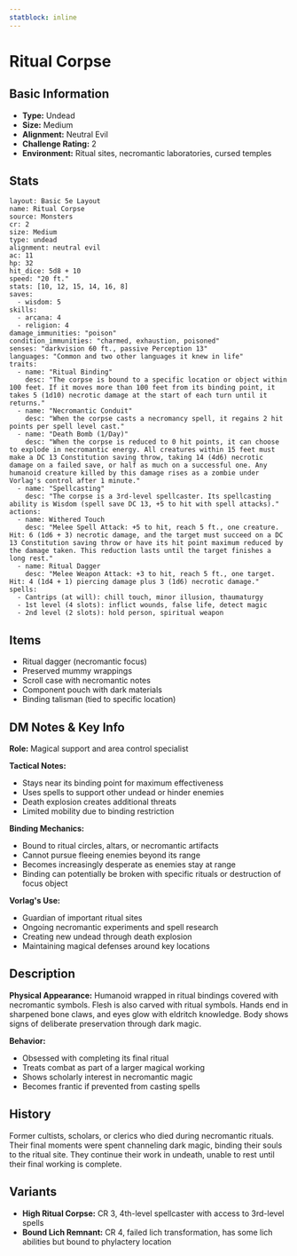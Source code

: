 ```yaml
---
statblock: inline
---
```


# Ritual Corpse

## Basic Information
- **Type:** Undead
- **Size:** Medium
- **Alignment:** Neutral Evil
- **Challenge Rating:** 2
- **Environment:** Ritual sites, necromantic laboratories, cursed temples

## Stats
```statblock
layout: Basic 5e Layout
name: Ritual Corpse
source: Monsters
cr: 2
size: Medium
type: undead
alignment: neutral evil
ac: 11
hp: 32
hit_dice: 5d8 + 10
speed: "20 ft."
stats: [10, 12, 15, 14, 16, 8]
saves:
  - wisdom: 5
skills:
  - arcana: 4
  - religion: 4
damage_immunities: "poison"
condition_immunities: "charmed, exhaustion, poisoned"
senses: "darkvision 60 ft., passive Perception 13"
languages: "Common and two other languages it knew in life"
traits:
  - name: "Ritual Binding"
    desc: "The corpse is bound to a specific location or object within 100 feet. If it moves more than 100 feet from its binding point, it takes 5 (1d10) necrotic damage at the start of each turn until it returns."
  - name: "Necromantic Conduit"
    desc: "When the corpse casts a necromancy spell, it regains 2 hit points per spell level cast."
  - name: "Death Bomb (1/Day)"
    desc: "When the corpse is reduced to 0 hit points, it can choose to explode in necromantic energy. All creatures within 15 feet must make a DC 13 Constitution saving throw, taking 14 (4d6) necrotic damage on a failed save, or half as much on a successful one. Any humanoid creature killed by this damage rises as a zombie under Vorlag's control after 1 minute."
  - name: "Spellcasting"
    desc: "The corpse is a 3rd-level spellcaster. Its spellcasting ability is Wisdom (spell save DC 13, +5 to hit with spell attacks)."
actions:
  - name: Withered Touch
    desc: "Melee Spell Attack: +5 to hit, reach 5 ft., one creature. Hit: 6 (1d6 + 3) necrotic damage, and the target must succeed on a DC 13 Constitution saving throw or have its hit point maximum reduced by the damage taken. This reduction lasts until the target finishes a long rest."
  - name: Ritual Dagger
    desc: "Melee Weapon Attack: +3 to hit, reach 5 ft., one target. Hit: 4 (1d4 + 1) piercing damage plus 3 (1d6) necrotic damage."
spells:
  - Cantrips (at will): chill touch, minor illusion, thaumaturgy
  - 1st level (4 slots): inflict wounds, false life, detect magic
  - 2nd level (2 slots): hold person, spiritual weapon
```

## Items
- Ritual dagger (necromantic focus)
- Preserved mummy wrappings
- Scroll case with necromantic notes
- Component pouch with dark materials
- Binding talisman (tied to specific location)

## DM Notes & Key Info
**Role:** Magical support and area control specialist

**Tactical Notes:**
- Stays near its binding point for maximum effectiveness
- Uses spells to support other undead or hinder enemies
- Death explosion creates additional threats
- Limited mobility due to binding restriction

**Binding Mechanics:**
- Bound to ritual circles, altars, or necromantic artifacts
- Cannot pursue fleeing enemies beyond its range
- Becomes increasingly desperate as enemies stay at range
- Binding can potentially be broken with specific rituals or destruction of focus object

**Vorlag's Use:**
- Guardian of important ritual sites
- Ongoing necromantic experiments and spell research
- Creating new undead through death explosion
- Maintaining magical defenses around key locations

## Description
**Physical Appearance:**
Humanoid wrapped in ritual bindings covered with necromantic symbols. Flesh is also carved with ritual symbols. Hands end in sharpened bone claws, and eyes glow with eldritch knowledge. Body shows signs of deliberate preservation through dark magic.

**Behavior:**
- Obsessed with completing its final ritual
- Treats combat as part of a larger magical working
- Shows scholarly interest in necromantic magic
- Becomes frantic if prevented from casting spells

## History
Former cultists, scholars, or clerics who died during necromantic rituals. Their final moments were spent channeling dark magic, binding their souls to the ritual site. They continue their work in undeath, unable to rest until their final working is complete.

## Variants
- **High Ritual Corpse:** CR 3, 4th-level spellcaster with access to 3rd-level spells
- **Bound Lich Remnant:** CR 4, failed lich transformation, has some lich abilities but bound to phylactery location